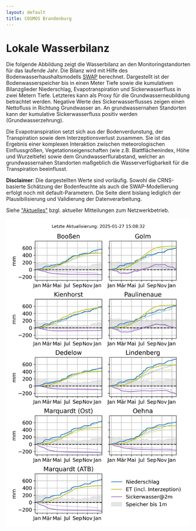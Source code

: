 ```yaml
---
layout: default
title: COSMOS Brandenburg
---
```


# Lokale Wasserbilanz

Die folgende Abbildung zeigt die Wasserbilanz an den Monitoringstandorten für das laufende Jahr. Die Bilanz wird mit Hilfe des Bodenwasserhaushaltsmodells
[SWAP](https://www.swap.alterra.nl/) berechnet. Dargestellt ist der Bodenwasserspeicher bis in einen Meter Tiefe sowie die kumulativen Bilanzglieder 
Niederschlag, Evapotranspiration und Sickerwasserfluss in zwei Metern Tiefe. Letzteres kann als Proxy für die Grundwasserneubildung betrachtet werden. 
Negative Werte des Sickerwasserflusses zeigen einen Nettofluss in Richtung Grundwasser an. An grundwassernahen Standorten kann der kumulative 
Sickerwasserfluss positiv werden (Grundwasserzehrung). 

Die Evapotranspiration setzt sich aus der Bodenverdunstung, der Transpiration sowie dem Interzeptionsverlust zusammen. Sie ist das Ergebnis
einer komplexen Interaktion zwischen meteorologischen Einflussgrößen, Vegetationseigenschaften (wie z.B. Blattflächenindex, Höhe und Wurzeltiefe)
sowie dem Grundwasserflurabstand, welcher an grundwassernahen Standorten maßgeblich die Wasserverfügbarkeit für die Transpiration beeinflusst.

**Disclaimer**: Die dargestellten Werte sind vorläufig. Sowohl die CRNS-basierte Schätzung der Bodenfeuchte als auch die SWAP-Modellierung 
erfolgt noch mit default-Parametern. Die Seite dient bislang lediglich der Plausibilisierung und Validierung der Datenverarbeitung.

Siehe ["Aktuelles"](https://cosmic-sense.github.io/brandenburg/aktuelles/) bzgl. aktueller Mitteilungen zum Netzwerkbetrieb.

![overview](https://raw.githubusercontent.com/cosmic-sense/brandenburg/main/gwr/bb-cluster-balance.png "Wasserbilanz")


